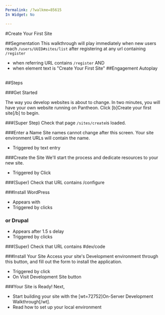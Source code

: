 ```yaml
---
Permalink: /?walkme=85615
In Widget: No

---
```

#Create Your First Site

##Segmentation
This walkthrough will play immediately when new users reach `/users/UUID#sites/list` after registering at any url containing `/register`

- when referring URL contains `/register`
AND
- when element text is "Create Your First Site"
##Engagement
Autoplay
##
##Steps

###Get Started

  The way you develop websites is about to change. In two minutes, you will have your own website running on Pantheon. Click [b]Create your first site[/b] to begin.

###(Super Step) Check that page `/sites/create`is loaded.


###Enter a Name
  Site names cannot change after this screen.
  Your site environment URLs will contain the name.

  - Triggered by text entry

###Create the Site
  We'll start the process and dedicate resources to your new site.

  - Triggered by Click

###(Super) Check that URL contains /configure

###Install WordPress

  - Appears with
  - Triggered by clicks

### or Drupal

  - Appears after 1.5 s delay
  - Triggered by clicks

###(Super) Check that URL contains #dev/code

###Install Your Site
Access your site's Development environment through this button, and fill out the form to install the application.
- Triggered by click
- On Visit Development Site button

###Your Site is Ready!
Next,   
- Start building your site with the
[wt=72752]On-Server Development Walkthrough[/wt].
- Read how to set up your local environment
